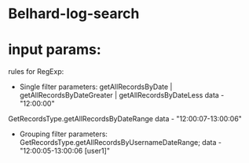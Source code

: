 # Belhard-log-search

input params:
=============
rules for RegExp:

- Single filter parameters:
getAllRecordsByDate | getAllRecordsByDateGreater | getAllRecordsByDateLess
data - "12:00:00"

GetRecordsType.getAllRecordsByDateRange
data - "12:00:07-13:00:06"

- Grouping filter parameters:
GetRecordsType.getAllRecordsByUsernameDateRange;
data - "12:00:05-13:00:06 [user1]"

